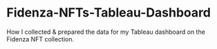 # Fidenza-NFTs-Tableau-Dashboard
How I collected &amp; prepared the data for my Tableau dashboard on the Fidenza NFT collection.
